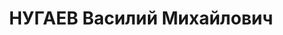 ---
title: НУГАЕВ Василий Михайлович
description: 'род. 1910, с. Крылово, Осинский р-н, Пермская обл., русский, обр.: н/среднее,
  7 кл., род занятий: священник, красноармеец 11 воен стройбата. Арест.:09.09.1937,
  обв.:терр., шп., АСД. Приговор: 28.12.1937 - ВМН, конфискация имущества. Реабилитация:
  Прокуратура Пермской области, 03.06.1992'
---